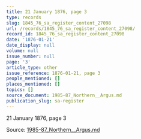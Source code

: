 ```yaml
---
title: 21 January 1876, page 3
type: records
slug: 1845_76_sa_register_content_27098
url: /records/1845_76_sa_register_content_27098/
record_id: 1845_76_sa_register_content_27098
date: '1876-01-21'
date_display: null
volume: null
issue_number: null
page: '3'
article_type: other
issue_reference: 1876-01-21, page 3
people_mentioned: []
places_mentioned: []
topics: []
source_document: 1985-87_Northern__Argus.md
publication_slug: sa-register
---
```


21 January 1876, page 3

Source: [1985-87_Northern__Argus.md](/downloads/markdown/1985-87_Northern__Argus.md)
